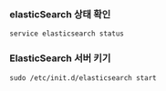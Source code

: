 ### elasticSearch 상태 확인

`service elasticsearch status`

### ElasticSearch 서버 키기

`sudo /etc/init.d/elasticsearch start`